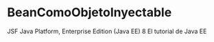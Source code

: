 # BeanComoObjetoInyectable
JSF Java Platform, Enterprise Edition (Java EE) 8 El tutorial de Java EE
